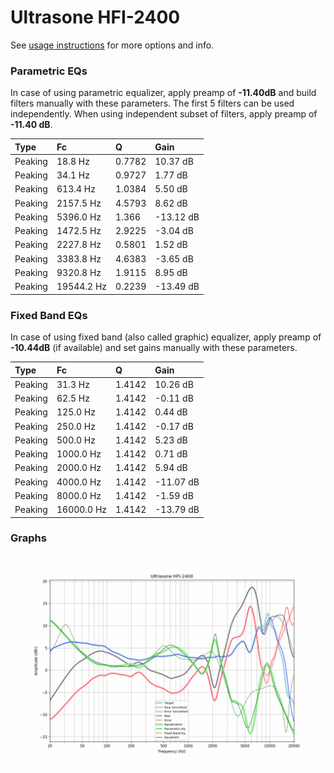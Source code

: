 # Ultrasone HFI-2400
See [usage instructions](https://github.com/jaakkopasanen/AutoEq#usage) for more options and info.

### Parametric EQs
In case of using parametric equalizer, apply preamp of **-11.40dB** and build filters manually
with these parameters. The first 5 filters can be used independently.
When using independent subset of filters, apply preamp of **-11.40 dB**.

| Type    | Fc         |      Q | Gain      |
|:--------|:-----------|:-------|:----------|
| Peaking | 18.8 Hz    | 0.7782 | 10.37 dB  |
| Peaking | 34.1 Hz    | 0.9727 | 1.77 dB   |
| Peaking | 613.4 Hz   | 1.0384 | 5.50 dB   |
| Peaking | 2157.5 Hz  | 4.5793 | 8.62 dB   |
| Peaking | 5396.0 Hz  | 1.366  | -13.12 dB |
| Peaking | 1472.5 Hz  | 2.9225 | -3.04 dB  |
| Peaking | 2227.8 Hz  | 0.5801 | 1.52 dB   |
| Peaking | 3383.8 Hz  | 4.6383 | -3.65 dB  |
| Peaking | 9320.8 Hz  | 1.9115 | 8.95 dB   |
| Peaking | 19544.2 Hz | 0.2239 | -13.49 dB |

### Fixed Band EQs
In case of using fixed band (also called graphic) equalizer, apply preamp of **-10.44dB**
(if available) and set gains manually with these parameters.

| Type    | Fc         |      Q | Gain      |
|:--------|:-----------|:-------|:----------|
| Peaking | 31.3 Hz    | 1.4142 | 10.26 dB  |
| Peaking | 62.5 Hz    | 1.4142 | -0.11 dB  |
| Peaking | 125.0 Hz   | 1.4142 | 0.44 dB   |
| Peaking | 250.0 Hz   | 1.4142 | -0.17 dB  |
| Peaking | 500.0 Hz   | 1.4142 | 5.23 dB   |
| Peaking | 1000.0 Hz  | 1.4142 | 0.71 dB   |
| Peaking | 2000.0 Hz  | 1.4142 | 5.94 dB   |
| Peaking | 4000.0 Hz  | 1.4142 | -11.07 dB |
| Peaking | 8000.0 Hz  | 1.4142 | -1.59 dB  |
| Peaking | 16000.0 Hz | 1.4142 | -13.79 dB |

### Graphs
![](./Ultrasone%20HFI-2400.png)